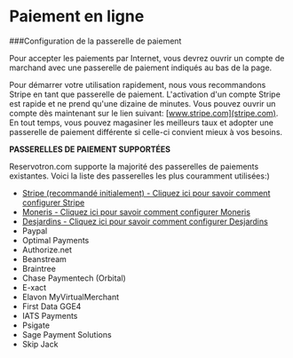 # Paiement en ligne

###Configuration de la passerelle de paiement

Pour accepter les paiements par Internet, vous devrez ouvrir un compte de marchand avec une passerelle de paiement indiqués au bas de la page.

Pour démarrer votre utilisation rapidement, nous vous recommandons Stripe en tant que passerelle de paiement. L'activation d'un compte Stripe est rapide et ne prend qu'une dizaine de minutes. Vous pouvez ouvrir un compte dès maintenant sur le lien suivant: [www.stripe.com](stripe.com). En tout temps, vous pouvez magasiner les meilleurs taux et adopter une passerelle de paiement différente si celle-ci convient mieux à vos besoins.

**PASSERELLES DE PAIEMENT SUPPORTÉES**

Reservotron.com supporte la majorité des passerelles de paiements existantes. Voici la liste des passerelles les plus couramment utilisées:)

- [Stripe (recommandé initialement) - Cliquez ici pour savoir comment configurer Stripe](payments/stripe.md)
- [Moneris - Cliquez ici pour savoir comment configurer Moneris](moneris.md)
- [Desjardins - Cliquez ici pour savoir comment configurer Desjardins](desjardins.md)
- Paypal
- Optimal Payments
- Authorize.net
- Beanstream
- Braintree
- Chase Paymentech (Orbital) 
- E-xact
- Elavon MyVirtualMerchant
- First Data GGE4
- IATS Payments
- Psigate
- Sage Payment Solutions
- Skip Jack



